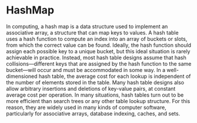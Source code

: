 HashMap
=======

In computing, a hash map is a data structure used to implement an associative array, a structure that can map keys to values. A hash table uses a hash function to compute an index into an array of buckets or slots, from which the correct value can be found. Ideally, the hash function should assign each possible key to a unique bucket, but this ideal situation is rarely achievable in practice. Instead, most hash table designs assume that hash collisions—different keys that are assigned by the hash function to the same bucket—will occur and must be accommodated in some way. In a well-dimensioned hash table, the average cost for each lookup is independent of the number of elements stored in the table. Many hash table designs also allow arbitrary insertions and deletions of key-value pairs, at constant average cost per operation. In many situations, hash tables turn out to be more efficient than search trees or any other table lookup structure. For this reason, they are widely used in many kinds of computer software, particularly for associative arrays, database indexing, caches, and sets.
